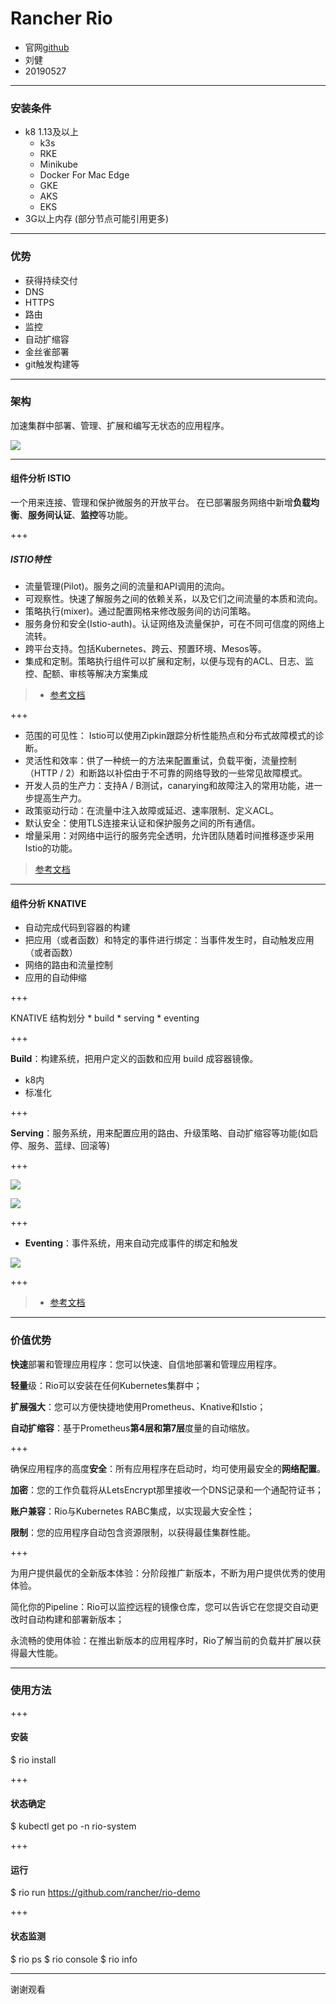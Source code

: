 
# Rancher Rio

- 官网[github](https://github.com/rancher/rio)
- 刘健
- 20190527

--- 

### 安装条件

* k8 1.13及以上
  - k3s
  -  RKE
  -  Minikube
  -  Docker For Mac Edge
  -  GKE
  -  AKS
  -  EKS
* 3G以上内存 (部分节点可能引用更多)

---

### 优势
* 获得持续交付
* DNS
* HTTPS
* 路由
* 监控
* 自动扩缩容
* 金丝雀部署
* git触发构建等

---

### 架构

加速集群中部署、管理、扩展和编写无状态的应用程序。

![](https://oscimg.oschina.net/oscnet/a7af55bd13d3756d16e876284cb2d4ea946.jpg) 

---

#### 组件分析  ISTIO
一个用来连接、管理和保护微服务的开放平台。 
在已部署服务网络中新增**负载均衡**、**服务间认证**、**监控**等功能。

+++

##### ISTIO特性
* 流量管理(Pilot)。服务之间的流量和API调用的流向。
* 可观察性。快速了解服务之间的依赖关系，以及它们之间流量的本质和流向。
* 策略执行(mixer)。通过配置网格来修改服务间的访问策略。
* 服务身份和安全(Istio-auth)。认证网络及流量保护，可在不同可信度的网络上流转。
* 跨平台支持。包括Kubernetes、跨云、预置环境、Mesos等。
* 集成和定制。策略执行组件可以扩展和定制，以便与现有的ACL、日志、监控、配额、审核等解决方案集成

> * [参考文档](https://blog.csdn.net/ythunder/article/details/79842373)

+++

* 范围的可见性： Istio可以使用Zipkin跟踪分析性能热点和分布式故障模式的诊断。
* 灵活性和效率：供了一种统一的方法来配置重试，负载平衡，流量控制（HTTP / 2）和断路以补偿由于不可靠的网络导致的一些常见故障模式。
* 开发人员的生产力：支持A / B测试，canarying和故障注入的常用功能，进一步提高生产力。
* 政策驱动行动：在流量中注入故障或延迟、速率限制、定义ACL。
* 默认安全：使用TLS连接来认证和保护服务之间的所有通信。
* 增量采用：对网络中运行的服务完全透明，允许团队随着时间推移逐步采用Istio的功能。

> [参考文档](https://blog.csdn.net/jettery/article/details/73275039)

---

#### 组件分析 KNATIVE
* 自动完成代码到容器的构建
* 把应用（或者函数）和特定的事件进行绑定：当事件发生时，自动触发应用（或者函数）
* 网络的路由和流量控制
* 应用的自动伸缩

+++

KNATIVE 结构划分
    * build
    * serving
    * eventing
    
+++

**Build**：构建系统，把用户定义的函数和应用 build 成容器镜像。

* k8内
* 标准化

+++

**Serving**：服务系统，用来配置应用的路由、升级策略、自动扩缩容等功能(如启停、服务、蓝绿、回滚等)

+++

 ![](media/15589407273063.jpg)

![](media/15589408457238.jpg)

+++

* **Eventing**：事件系统，用来自动完成事件的绑定和触发

 ![](media/15589408835381.jpg)

+++

> * [参考文档](https://cizixs.com/2018/08/25/knative-serverless-platform/)

---

### 价值优势
**快速**部署和管理应用程序：您可以快速、自信地部署和管理应用程序。

**轻量**级：Rio可以安装在任何Kubernetes集群中；

**扩展强大**：您可以方便快捷地使用Prometheus、Knative和Istio；

**自动扩缩容**：基于Prometheus**第4层和第7层**度量的自动缩放。

+++

确保应用程序的高度**安全**：所有应用程序在启动时，均可使用最安全的**网络配置**。

**加密**：您的工作负载将从LetsEncrypt那里接收一个DNS记录和一个通配符证书；

**账户兼容**：Rio与Kubernetes RABC集成，以实现最大安全性；

**限制**：您的应用程序自动包含资源限制，以获得最佳集群性能。

+++

为用户提供最优的全新版本体验：分阶段推广新版本，不断为用户提供优秀的使用体验。

简化你的Pipeline：Rio可以监控远程的镜像仓库，您可以告诉它在您提交自动更改时自动构建和部署新版本；

永流畅的使用体验：在推出新版本的应用程序时，Rio了解当前的负载并扩展以获得最大性能。

--- 
### 使用方法

+++
#### 安装
$ rio install

+++

#### 状态确定
$ kubectl get po -n rio-system

+++

#### 运行
$ rio run https://github.com/rancher/rio-demo

+++

#### 状态监测
$ rio ps
$ rio console
$ rio info

---

谢谢观看


